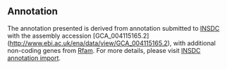 
Annotation
----------

The annotation presented is derived from annotation submitted to
[INSDC](http://www.insdc.org) with the assembly accession [GCA\_004115165.2]
(http://www.ebi.ac.uk/ena/data/view/GCA_004115165.2),
with additional non-coding genes from
[Rfam](http://rfam.xfam.org/). For more details, please visit [INSDC
annotation import](http://ensemblgenomes.org/info/data/insdc_annotation).
